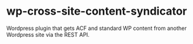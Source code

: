 # wp-cross-site-content-syndicator
Wordpress plugin that gets ACF and standard WP content from another Wordpress site via the REST API.